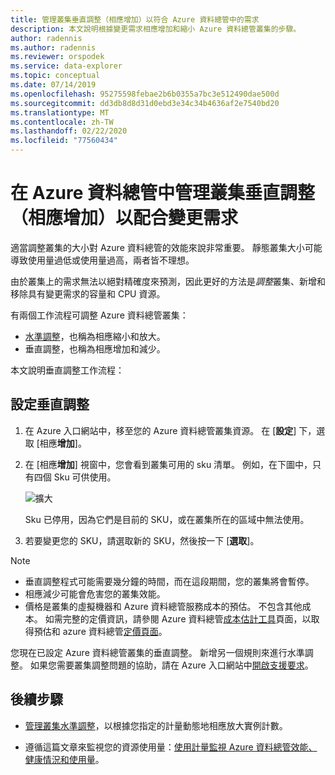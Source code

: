 ```yaml
---
title: 管理叢集垂直調整（相應增加）以符合 Azure 資料總管中的需求
description: 本文說明根據變更需求相應增加和縮小 Azure 資料總管叢集的步驟。
author: radennis
ms.author: radennis
ms.reviewer: orspodek
ms.service: data-explorer
ms.topic: conceptual
ms.date: 07/14/2019
ms.openlocfilehash: 95275598febae2b6b0355a7bc3e512490dae500d
ms.sourcegitcommit: dd3db8d8d31d0ebd3e34c34b4636af2e7540bd20
ms.translationtype: MT
ms.contentlocale: zh-TW
ms.lasthandoff: 02/22/2020
ms.locfileid: "77560434"
---
```

# <a name="manage-cluster-vertical-scaling-scale-up-in-azure-data-explorer-to-accommodate-changing-demand"></a>在 Azure 資料總管中管理叢集垂直調整（相應增加）以配合變更需求

適當調整叢集的大小對 Azure 資料總管的效能來說非常重要。 靜態叢集大小可能導致使用量過低或使用量過高，兩者皆不理想。

由於叢集上的需求無法以絕對精確度來預測，因此更好的方法是*調整*叢集、新增和移除具有變更需求的容量和 CPU 資源。 

有兩個工作流程可調整 Azure 資料總管叢集：

* [水準調整](manage-cluster-horizontal-scaling.md)，也稱為相應縮小和放大。
* 垂直調整，也稱為相應增加和減少。

本文說明垂直調整工作流程：

## <a name="configure-vertical-scaling"></a>設定垂直調整

1. 在 Azure 入口網站中，移至您的 Azure 資料總管叢集資源。 在 [**設定**] 下，選取 [相應**增加**]。

1. 在 [相應**增加**] 視窗中，您會看到叢集可用的 sku 清單。 例如，在下圖中，只有四個 Sku 可供使用。

    ![擴大](media/manage-cluster-vertical-scaling/scale-up.png)

    Sku 已停用，因為它們是目前的 SKU，或在叢集所在的區域中無法使用。

1. 若要變更您的 SKU，請選取新的 SKU，然後按一下 [**選取**]。

> [!NOTE]
> * 垂直調整程式可能需要幾分鐘的時間，而在這段期間，您的叢集將會暫停。 
> * 相應減少可能會危害您的叢集效能。
> * 價格是叢集的虛擬機器和 Azure 資料總管服務成本的預估。 不包含其他成本。 如需完整的定價資訊，請參閱 Azure 資料總管[成本估計工具](https://dataexplorer.azure.com/AzureDataExplorerCostEstimator.html)頁面，以取得預估和 azure 資料總管[定價頁面](https://azure.microsoft.com/pricing/details/data-explorer/)。

您現在已設定 Azure 資料總管叢集的垂直調整。 新增另一個規則來進行水準調整。 如果您需要叢集調整問題的協助，請在 Azure 入口網站中[開啟支援要求](https://portal.azure.com/#blade/Microsoft_Azure_Support/HelpAndSupportBlade/overview)。

## <a name="next-steps"></a>後續步驟

* [管理叢集水準調整](manage-cluster-horizontal-scaling.md)，以根據您指定的計量動態地相應放大實例計數。

* 遵循這篇文章來監視您的資源使用量：[使用計量監視 Azure 資料總管效能、健康情況和使用量](using-metrics.md)。

